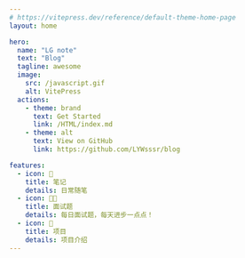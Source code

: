 ```yaml
---
# https://vitepress.dev/reference/default-theme-home-page
layout: home

hero:
  name: "LG note"
  text: "Blog"
  tagline: awesome
  image:
    src: /javascript.gif
    alt: VitePress
  actions:
    - theme: brand
      text: Get Started
      link: /HTML/index.md
    - theme: alt
      text: View on GitHub
      link: https://github.com/LYWsssr/blog

features:
  - icon: 📓
    title: 笔记
    details: 日常随笔
  - icon: 🧑‍💻
    title: 面试题
    details: 每日面试题，每天进步一点点！
  - icon: 📅
    title: 项目
    details: 项目介绍
---
```


